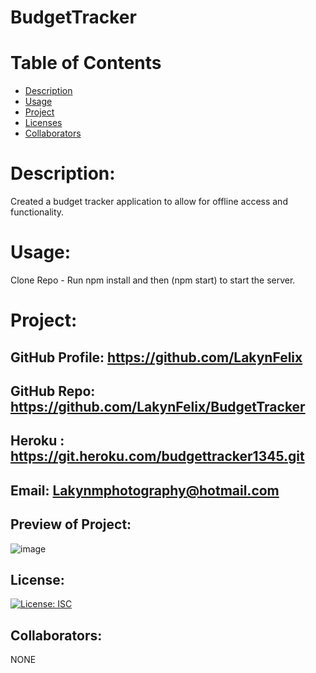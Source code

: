 # BudgetTracker
# Table of Contents 
* [Description](#descriptionofproject)  
* [Usage](#languages)  
* [Project](#nameofproject)    
* [Licenses](#licenses)   
* [Collaborators](#collaborators)   
  

 
# Description: 
Created a budget tracker application to allow for offline access and functionality.
# Usage: 
 Clone Repo -  Run npm install and then (npm start) to start the server. 
 

# Project:
## GitHub Profile: https://github.com/LakynFelix   
## GitHub Repo:  https://github.com/LakynFelix/BudgetTracker
## Heroku : https://git.heroku.com/budgettracker1345.git
## Email: Lakynmphotography@hotmail.com 

## Preview of Project:
![image](https://user-images.githubusercontent.com/84104126/137534087-95857a73-072b-4728-bff3-6e92ca15aed1.png)

## License:  
[![License: ISC](https://img.shields.io/badge/License-ISC-blue.svg)](https://opensource.org/licenses/ISC)
  
 ## Collaborators:
 NONE   
